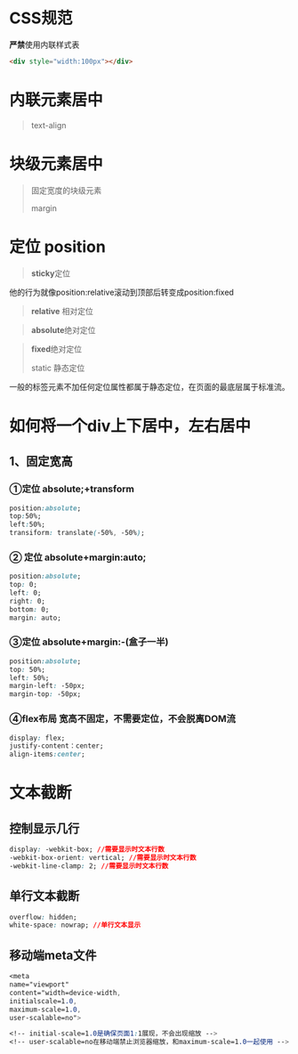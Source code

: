 # CSS规范 

**严禁**使用内联样式表

```html
<div style="width:100px"></div>
```

# 内联元素居中

> text-align

# 块级元素居中

> 固定宽度的块级元素
>
> margin

#  定位 position

> **sticky**定位

他的行为就像position:relative滚动到顶部后转变成position:fixed

> **relative** 相对定位

> **absolute**绝对定位

> **fixed**绝对定位
>
> static 静态定位

一般的标签元素不加任何定位属性都属于静态定位，在页面的最底层属于标准流。

# 如何将一个div上下居中，左右居中

## 1、固定宽高

### ①定位 absolute;+transform

```css
position:absolute;
top:50%;
left:50%;
transiform: translate(-50%, -50%);
```

### ② 定位 absolute+margin:auto;

```css
position:absolute;
top: 0;
left: 0;
right: 0;
bottom: 0;
margin: auto;
```

### ③定位 absolute+margin:-(盒子一半)

```css
position:absolute;
top: 50%;
left: 50%;
margin-left: -50px;
margin-top: -50px;
```

### ④flex布局 宽高不固定，不需要定位，不会脱离DOM流

```css
display: flex;
justify-content：center;
align-items:center;
```

# 文本截断

## 控制显示几行

~~~css
display: -webkit-box; //需要显示时文本行数
-webkit-box-orient: vertical; //需要显示时文本行数
-webkit-line-clamp: 2; //需要显示时文本行数
~~~

## 单行文本截断 

```css
overflow: hidden;
white-space: nowrap; //单行文本显示
```

## 移动端meta文件

~~~css
<meta 
name="viewport" 
content="width=device-width, 
initialscale=1.0,
maximum-scale=1.0,
user-scalable=no">

<!-- initial-scale=1.0是确保页面1:1展现，不会出现缩放 -->
<!-- user-scalable=no在移动端禁止浏览器缩放，和maximum-scale=1.0一起使用 -->
~~~







